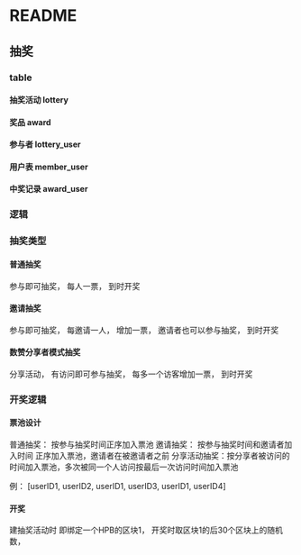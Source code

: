 # README

## 抽奖

### table 

#### 抽奖活动 lottery

#### 奖品 award 

#### 参与者 lottery_user

#### 用户表 member_user

#### 中奖记录 award_user

### 逻辑

### 抽奖类型

#### 普通抽奖
参与即可抽奖， 每人一票， 到时开奖

#### 邀请抽奖
参与即可抽奖， 每邀请一人， 增加一票， 邀请者也可以参与抽奖， 到时开奖

#### 数赞分享者模式抽奖
分享活动， 有访问即可参与抽奖， 每多一个访客增加一票， 到时开奖

### 开奖逻辑

#### 票池设计
普通抽奖： 按参与抽奖时间正序加入票池
邀请抽奖： 按参与抽奖时间和邀请者加入时间 正序加入票池，邀请者在被邀请者之前
分享活动抽奖：按分享者被访问的时间加入票池，多次被同一个人访问按最后一次访问时间加入票池

例： 
[userID1, userID2, userID1, userID3, userID1, userID4]

#### 开奖
建抽奖活动时 即绑定一个HPB的区块1， 开奖时取区块1的后30个区块上的随机数， 





